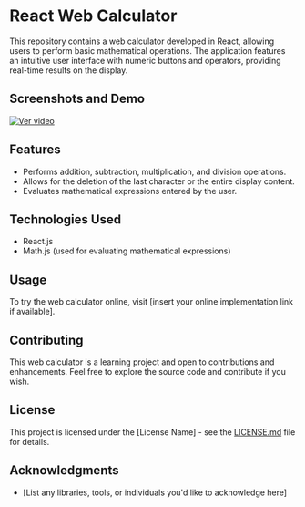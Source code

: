# React Web Calculator

This repository contains a web calculator developed in React, allowing users to perform basic mathematical operations. The application features an intuitive user interface with numeric buttons and operators, providing real-time results on the display.
## Screenshots and Demo
[![Ver video](https://img.youtube.com/vi/P2EyDubXLiU/maxresdefault.jpg)](https://youtu.be/P2EyDubXLiU)

## Features
- Performs addition, subtraction, multiplication, and division operations.
- Allows for the deletion of the last character or the entire display content.
- Evaluates mathematical expressions entered by the user.

## Technologies Used
- React.js
- Math.js (used for evaluating mathematical expressions)




## Usage
To try the web calculator online, visit [insert your online implementation link if available].

## Contributing
This web calculator is a learning project and open to contributions and enhancements. Feel free to explore the source code and contribute if you wish.

## License
This project is licensed under the [License Name] - see the [LICENSE.md](LICENSE.md) file for details.

## Acknowledgments
- [List any libraries, tools, or individuals you'd like to acknowledge here]

